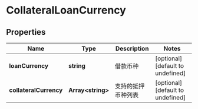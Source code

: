 # CollateralLoanCurrency

## Properties

Name | Type | Description | Notes
------------ | ------------- | ------------- | -------------
**loanCurrency** | **string** | 借款币种 | [optional] [default to undefined]
**collateralCurrency** | **Array&lt;string&gt;** | 支持的抵押币种列表 | [optional] [default to undefined]

